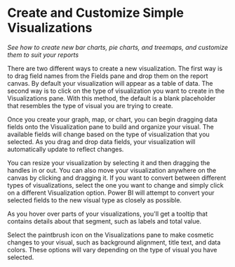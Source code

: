 <properties
   pageTitle="Create and Customize Simple Visualizations"
   description="See how to create and customize three common types of visuals"
   services="powerbi"
   documentationCenter=""
   authors="davidiseminger"
   manager="mblythe"
   editor=""
   tags=""
   featuredVideoId="rnMyiA6Nt6Y"
   featuredVideoThumb=""
   courseDuration=""/>

<tags
   ms.service="powerbi"
   ms.devlang="NA"
   ms.topic="article"
   ms.tgt_pltfrm="NA"
   ms.workload="powerbi"
   ms.date="02/18/2016"
   ms.author="v-jescoo"/>

# Create and Customize Simple Visualizations

*See how to create new bar charts, pie charts, and treemaps, and customize them to suit your reports*

There are two different ways to create a new visualization. The first way is to drag field names from the Fields pane and drop them on the report canvas. By default your visualization will appear as a table of data. The second way is to click on the type of visualization you want to create in the Visualizations pane. With this method, the default is a blank placeholder that resembles the type of visual you are trying to create.

Once you create your graph, map, or chart, you can begin dragging data fields onto the Visualization pane to build and organize your visual. The available fields will change based on the type of visualization that you selected. As you drag and drop data fields, your visualization will automatically update to reflect changes.

You can resize your visualization by selecting it and then dragging the handles in or out. You can also move your visualization anywhere on the canvas by clicking and dragging it. If you want to convert between different types of visualizations, select the one you want to change and simply click on a different Visualization option. Power BI will attempt to convert your selected fields to the new visual type as closely as possible.

As you hover over parts of your visualizations, you'll get a tooltip that contains details about that segment, such as labels and total value.

Select the paintbrush icon on the Visualizations pane to make cosmetic changes to your visual, such as background alignment, title text, and data colors. These options will vary depending on the type of visual you have selected.
